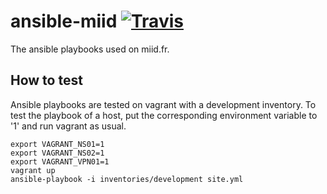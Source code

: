 # ansible-miid [![Travis][travis-img]][travis-url]
The ansible playbooks used on miid.fr.

## How to test

Ansible playbooks are tested on vagrant with a development inventory.
To test the playbook of a host, put the corresponding environment variable to
'1' and run vagrant as usual.

```shell
export VAGRANT_NS01=1
export VAGRANT_NS02=1
export VAGRANT_VPN01=1
vagrant up
ansible-playbook -i inventories/development site.yml
```

[travis-img]: https://travis-ci.org/Damoun/ansible-miid.svg
[travis-url]: https://travis-ci.org/Damoun/ansible-miid/
